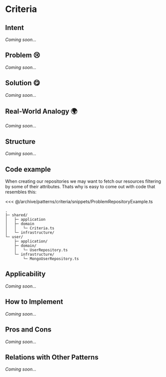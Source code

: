 <!-- <script setup>
import FileImporter from '../../../../src/components/FileImporter.vue'
</script> -->

# Criteria

## Intent

_Coming soon..._

## Problem 😢

_Coming soon..._

## Solution 😋

_Coming soon..._

## Real-World Analogy 🌍

_Coming soon..._

## Structure

_Coming soon..._

## Code example

When creating our repositories we may want to fetch our resources filtering by some of their attributes. Thats why is easy to come out with code that resembles this:

<<< @/archive/patterns/criteria/snippets/ProblemRepositoryExample.ts

```
.
├─ shared/
│   ├─ application
│   ├─ domain
│   │   └─ Criteria.ts
│   └─ infrastructure/
└─ user/
    ├─ application/
    ├─ domain/
    │   └─ UserRepository.ts
    └─ infrastructure/
        └─ MongoUserRepository.ts
```

<!-- <FileImporter path="/snippets/ProblemRepositoryExample" fileExtension="ts"/> -->

## Applicability

_Coming soon..._

## How to Implement

_Coming soon..._

## Pros and Cons

_Coming soon..._

## Relations with Other Patterns

_Coming soon..._
